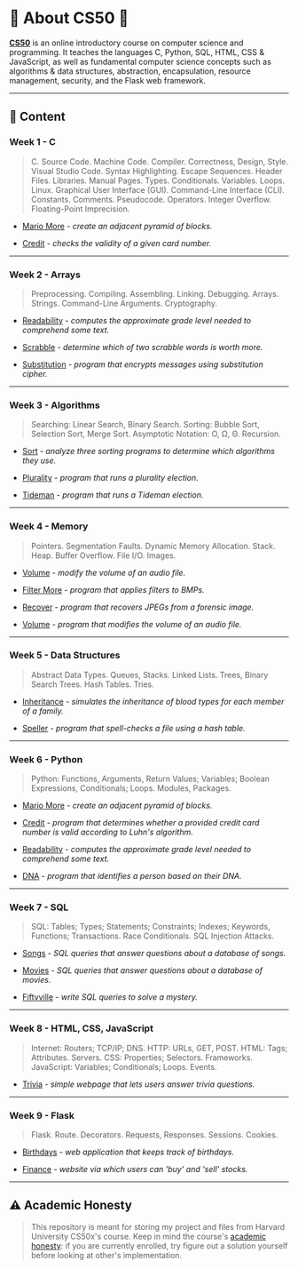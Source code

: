 # 🐤 **About CS50** 🐤

**[CS50](https://cs50.harvard.edu/x/2024/)** is an online introductory course on computer science and programming. It teaches the languages C, Python, SQL, HTML, CSS & JavaScript, as well as fundamental computer science concepts such as algorithms & data structures, abstraction, encapsulation, resource management, security, and the Flask web framework.

---
## :book: **Content**

### Week 1 - C
> C. Source Code. Machine Code. Compiler. Correctness, Design, Style. Visual Studio Code. Syntax Highlighting. Escape Sequences. Header Files. Libraries. Manual Pages. Types. Conditionals. Variables. Loops. Linux. Graphical User Interface (GUI). Command-Line Interface (CLI). Constants. Comments. Pseudocode. Operators. Integer Overflow. Floating-Point Imprecision.

- [Mario More](week1_C/mario-more/mario.c) - _create an adjacent pyramid of blocks._

- [Credit](week1_C/credit/credit.c) - _checks the validity of a given card number._

---

### Week 2 - Arrays
> Preprocessing. Compiling. Assembling. Linking. Debugging. Arrays. Strings. Command-Line Arguments. Cryptography.

- [Readability](week2_arrays/readability/readability.c) - _computes the approximate grade level needed to comprehend some text._

- [Scrabble](week2_arrays/scrabble/scrabble.c) - _determine which of two scrabble words is worth more._

- [Substitution](week2_arrays/substitution/substitution.c) - _program that encrypts messages using substitution cipher._

---

### Week 3 - Algorithms
> Searching: Linear Search, Binary Search. Sorting: Bubble Sort, Selection Sort, Merge Sort. Asymptotic Notation: O, Ω, Θ. Recursion.

- [Sort](week3_algorithms/sort) - _analyze three sorting programs to determine which algorithms they use._

- [Plurality](week3_algorithms/plurality/plurality.c) - _program that runs a plurality election._

- [Tideman](week3_algorithms/tideman/tideman.c) - _program that runs a Tideman election._

---

### Week 4 - Memory
> Pointers. Segmentation Faults. Dynamic Memory Allocation. Stack. Heap. Buffer Overflow. File I/O. Images.
- [Volume](week4_memory/volume/volume.c) - _modify the volume of an audio file._

- [Filter More](week4_memory/filter/filter-more/filter.c) - _program that applies filters to BMPs._

- [Recover](week4_memory/recover/recover.c) - _program that recovers JPEGs from a forensic image._

- [Volume](week4_memory/volume/volume.c) - _program that modifies the volume of an audio file._

---

### Week 5 - Data Structures
> Abstract Data Types. Queues, Stacks. Linked Lists. Trees, Binary Search Trees. Hash Tables. Tries.

- [Inheritance](week5_data_structures/inheritance/inheritance.c) - _simulates the inheritance of blood types for each member of a family._

- [Speller](week5_data_structures/speller/) - _program that spell-checks a file using a hash table._

---

### Week 6 - Python
> Python: Functions, Arguments, Return Values; Variables; Boolean Expressions, Conditionals; Loops. Modules, Packages.

- [Mario More](week6_python/sentimental-mario-more/mario.py) - _create an adjacent pyramid of blocks._

- [Credit](week6_python/sentimental-credit/credit.py) - _program that determines whether a provided credit card number is valid according to Luhn's algorithm._

- [Readability](week6_python/sentimental-readability/readability.py) - _computes the approximate grade level needed to comprehend some text._

- [DNA](week6_python/dna/dna.py) -  _program that identifies a person based on their DNA._

---

### Week 7 - SQL
> SQL: Tables; Types; Statements; Constraints; Indexes; Keywords, Functions; Transactions. Race Conditionals. SQL Injection Attacks.

- [Songs](week7_SQL/songs/) - _SQL queries that answer questions about a database of songs._

- [Movies](week7_SQL/movies/) - _SQL queries that answer questions about a database of movies._

- [Fiftyville](week7_SQL/fiftyville/) - _write SQL queries to solve a mystery._

---

### Week 8 - HTML, CSS, JavaScript
> Internet: Routers; TCP/IP; DNS. HTTP: URLs, GET, POST. HTML: Tags; Attributes. Servers. CSS: Properties; Selectors. Frameworks. JavaScript: Variables; Conditionals; Loops. Events.

- [Trivia](week7_SQL/trivia/index.html) - _simple webpage that lets users answer trivia questions._

---

### Week 9 - Flask
> Flask. Route. Decorators. Requests, Responses. Sessions. Cookies.

- [Birthdays](week9_flask/birthdays/) - _web application that keeps track of birthdays._

- [Finance](week9_flask/finance/) - _website via which users can 'buy' and 'sell' stocks._

---


## ⚠️ Academic Honesty

> This repository is meant for storing my project and files from Harvard University CS50x's course. Keep in mind the course's [academic honesty](https://cs50.harvard.edu/x/2024/honesty/): if you are currently enrolled, try figure out a solution yourself before looking at other's implementation.
